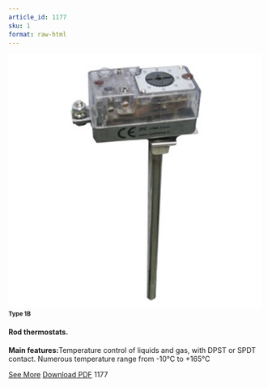 ```yaml
---
article_id: 1177
sku: 1
format: raw-html
---
```

 <img src="../new-images/1B.jpg" class="card-imgs mb-2">
 <small class="text-grey mb-2"><b>Type 1B</b> </small>
 <h4>Rod thermostats.</h4>
 <p><b>Main features:</b>Temperature control of liquids and gas, with DPST or SPDT contact. Numerous temperature range from -10&#xB0;C to +165&#xB0;C</p>
 <div class="btns">
 <a href="rod-thermostat-1b.html" class="btn-red">See More</a>
 <a href="pdf/1-50Rod thermostat DPST and SPDT-Type 1B-1C-1R-1U20130603.pdf" target="_blank" class="btn-red">Download PDF</a>
 <!-- <a href="http://www.ultimheat.com/cat1.html" target="_blank" class="access-link"> Access full catalogue <i class="fa fa-external-link" aria-hidden="true"></i> </a> -->
 <span class="number-btn">1177</span>
 </div>
 
